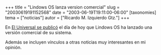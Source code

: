 +++
title = "Lindows OS lanza version comercial"
slug = "20030619191152568"
date = "2003-06-19T19:11:00-06:00"
[taxonomies]
tema = ["noticias"]
autor = ["Ricardo M. Izquierdo Gtz."]
+++

En [El Universal se
publicó](http://eluniversal.com.mx/graficos/linux/index.htm) el día de
hoy que Lindows OS ha lanzado una versión comercial de su sistema.

Además se incluyen vínculos a otras noticias muy interesantes en mi
opinión.

